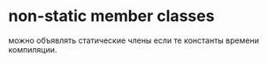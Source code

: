 # non-static member classes

можно объявлять статические члены если те константы времени компиляции.
